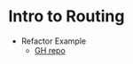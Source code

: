 # Intro to Routing
- Refactor Example
    - [GH repo](https://github.com/sait-wbdv/w23-refactor-example)
